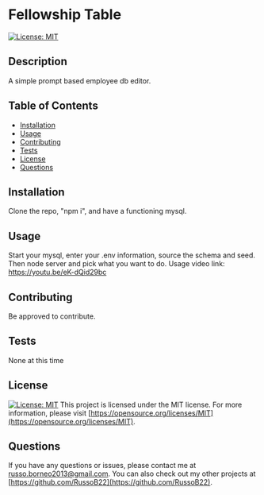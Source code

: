 # Fellowship Table

[![License: MIT](https://img.shields.io/badge/License-MIT-yellow.svg)](https://opensource.org/licenses/MIT)

## Description
A simple prompt based employee db editor.

## Table of Contents
- [Installation](#installation)
- [Usage](#usage)
- [Contributing](#contributing)
- [Tests](#tests)
- [License](#license)
- [Questions](#questions)

## Installation
Clone the repo, "npm i", and have a functioning mysql.

## Usage
Start your mysql, enter your .env information,  source the schema and seed. Then node server and pick what you want to do.
Usage video link: https://youtu.be/eK-dQid29bc



## Contributing
Be approved to contribute.

## Tests
None at this time

## License
[![License: MIT](https://img.shields.io/badge/License-MIT-yellow.svg)](https://opensource.org/licenses/MIT)
This project is licensed under the MIT license. For more information, please visit [https://opensource.org/licenses/MIT](https://opensource.org/licenses/MIT).

## Questions
If you have any questions or issues, please contact me at [russo.borneo2013@gmail.com](mailto:russo.borneo2013@gmail.com). You can also check out my other projects at [https://github.com/RussoB22](https://github.com/RussoB22).
